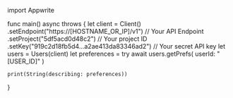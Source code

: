import Appwrite

func main() async throws {
let client = Client()
.setEndpoint("https://[HOSTNAME_OR_IP]/v1") // Your API Endpoint
.setProject("5df5acd0d48c2") // Your project ID
.setKey("919c2d18fb5d4...a2ae413da83346ad2") // Your secret API key
let users = Users(client)
let preferences = try await users.getPrefs(
userId: "[USER_ID]"
)

    print(String(describing: preferences))

}
